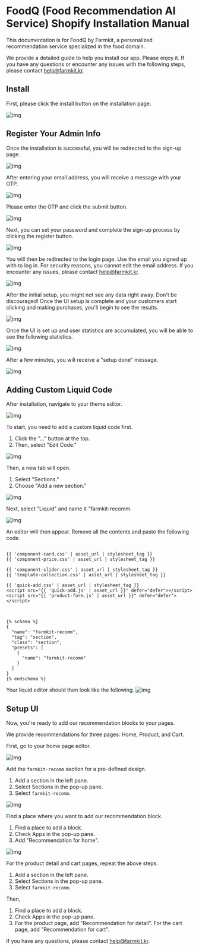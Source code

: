# FoodQ (Food Recommendation AI Service) Shopify Installation Manual

This documentation is for FoodQ by Farmkit, a personalized recommendation service specialized in the food domain.

We provide a detailed guide to help you install our app. Please enjoy it. If you have any questions or encounter any issues with the following steps, please contact help@farmkit.kr.

## Install
First, please click the install button on the installation page.

![img](./pics/install.png)

## Register Your Admin Info
Once the installation is successful, you will be redirected to the sign-up page.

![img](./pics/email_sub.png)

After entering your email address, you will receive a message with your OTP.

![img](./pics/otp.png)

Please enter the OTP and click the submit button.

![img](./pics/enterotp.png)

Next, you can set your password and complete the sign-up process by clicking the register button.

![img](./pics/pwd.png)

You will then be redirected to the login page. Use the email you signed up with to log in. For security reasons, you cannot edit the email address. If you encounter any issues, please contact help@farmkit.kr.

![img](./pics/login.png)

After the initial setup, you might not see any data right away. Don't be discouraged! Once the UI setup is complete and your customers start clicking and making purchases, you'll begin to see the results.

![img](./pics/firstdash.png)

Once the UI is set up and user statistics are accumulated, you will be able to see the following statistics.

![img](./pics/afterstat.png)

After a few minutes, you will receive a "setup done" message.

![img](./pics/setupdone.png)

## Adding Custom Liquid Code
After installation, navigate to your theme editor.

![img](./pics/custom.png)


To start, you need to add a custom liquid code first.

1. Click the "..." button at the top.
2. Then, select "Edit Code."

![img](./pics/editcode.png)

Then, a new tab will open.

1. Select "Sections."
2. Choose "Add a new section."

![img](./pics/editcode2.png)

Next, select "Liquid" and name it "farmkit-recomm.

![img](./pics/liquid.png)

An editor will then appear. Remove all the contents and paste the following code.

~~~
 
{{ 'component-card.css' | asset_url | stylesheet_tag }}
{{ 'component-price.css' | asset_url | stylesheet_tag }}

{{ 'component-slider.css' | asset_url | stylesheet_tag }}
{{ 'template-collection.css' | asset_url | stylesheet_tag }}

{{ 'quick-add.css' | asset_url | stylesheet_tag }}
<script src="{{ 'quick-add.js' | asset_url }}" defer="defer"></script>
<script src="{{ 'product-form.js' | asset_url }}" defer="defer"></script>
 


{% schema %}
{
  "name": "farmkit-recomm",
  "tag": "section",
  "class": "section",  
  "presets": [
    {
      "name": "farmkit-recomm"
    }
  ]
}
{% endschema %}
~~~

Your liquid editor should then look like the following.
![img](./pics/liquid_edit.png)


## Setup UI

Now, you're ready to add our recommendation blocks to your pages.

We provide recommendations for three pages: Home, Product, and Cart.

First, go to your home page editor.

![img](./pics/home.png)

Add the `farmkit-recomm` section for a pre-defined design.

1. Add a section in the left pane.
2. Select Sections in the pop-up pane.
3. Select `farmkit-recomm`.

![img](./pics/farmkit_recomm.png)


Find a place where you want to add our recommendation block.

1. Find a place to add a block.
2. Check Apps in the pop-up pane.
3. Add "Recommendation for home".

![img](./pics/add_block.png)



For the product detail and cart pages, repeat the above steps.

1. Add a section in the left pane.
2. Select Sections in the pop-up pane.
3. Select `farmkit-recomm`.

Then,

1. Find a place to add a block.
2. Check Apps in the pop-up pane.
3. For the product page, add "Recommendation for detail". For the cart page, add "Recommendation for cart".

If you have any questions, please contact help@farmkit.kr.